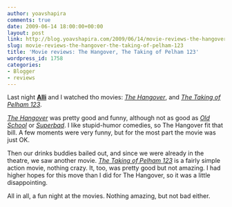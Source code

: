 ```yaml
---
author: yoavshapira
comments: true
date: 2009-06-14 18:00:00+00:00
layout: post
link: http://blog.yoavshapira.com/2009/06/14/movie-reviews-the-hangover-the-taking-of-pelham-123/
slug: movie-reviews-the-hangover-the-taking-of-pelham-123
title: 'Movie reviews: The Hangover, The Taking of Pelham 123'
wordpress_id: 1758
categories:
- Blogger
- reviews
---
```


Last night **[Alli](http://allisonshapira.com)** and I watched tho movies: _[The Hangover](http://www.imdb.com/title/tt1119646/)_, and _[The Taking of Pelham 123](http://www.imdb.com/title/tt1111422/)_.

  


_[The Hangover](http://www.imdb.com/title/tt1119646/)_ was pretty good and funny, although not as good as _[Old School](http://www.imdb.com/title/tt0302886/)_ or _[Superbad](http://www.imdb.com/title/tt0829482/)_.  I like stupid-humor comedies, so The Hangover fit that bill.  A few moments were very funny, but for the most part the movie was just OK.

  


Then our drinks buddies bailed out, and since we were already in the theatre, we saw another movie.  _[The Taking of Pelham 123](http://www.imdb.com/title/tt1111422/)_ is a fairly simple action movie, nothing crazy.  It, too, was pretty good but not amazing.  I had higher hopes for this move than I did for The Hangover, so it was a little disappointing.

  


All in all, a fun night at the movies.  Nothing amazing, but not bad either.
